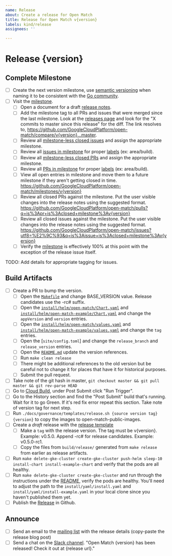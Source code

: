 ```yaml
---
name: Release
about: Create a release for Open Match
title: Release for Open Match v{version}
labels: kind/release
assignees: ''

---
```


# Release {version}

<!--
This is the release issue template. Make a copy of the markdown in this page
and copy it into a release issue. Fill in relevent values, found inside {}
{version} should be replaced with the version ie: 0.5.0.

There are 3 types of releases:
 * Release Candidates - 1.0.0-rc1
 * Full Releases - 1.2.0
 * Hot Fixes - 1.0.1

# Release Candidate and Full Release Process

1. Create a Release Issue from the [release issue template](./templates/release_issue.md).
1. Label the issue `kind/release`, and attach it to the milestone that it matches.
1. Complete all items in the release issue checklist.
1. Close the release issue.

# Hot Fix Process
 
1. Hotfixes will occur as needed, to be determined by those will commit access on the repository.
1. Create a Release Issue from the [release issue template](./templates/release_issue.md).
1. Label the issue `kind/release`, and attach it to the next upcoming milestone.
1. Complete all items in the release issue checklist.
1. Close the release issue.

!-->
Complete Milestone
------------------
- [ ] Create the next version milestone, use [semantic versioning](https://semver.org/) when naming it to be consistent with the [Go community](https://blog.golang.org/versioning-proposal).
- [ ] Visit the [milestone](https://github.com/GoogleCloudPlatform/open-match/milestone).
  - [ ] Open a document for a draft [release notes](release.md).
  - [ ] Add the milestone tag to all PRs and issues that were merged since the last milestone. Look at the [releases page](https://github.com/GoogleCloudPlatform/open-match/releases) and look for the "X commits to master since this release" for the diff. The link resolves to, https://github.com/GoogleCloudPlatform/open-match/compare/v{version}...master.
  - [ ] Review all [milestone-less closed issues](https://github.com/GoogleCloudPlatform/open-match/issues?q=is%3Aissue+is%3Aclosed+no%3Amilestone) and assign the appropriate milestone.
  - [ ] Review all [issues in milestone](https://github.com/GoogleCloudPlatform/open-match/milestones) for proper [labels](https://github.com/GoogleCloudPlatform/open-match/labels) (ex: area/build).
  - [ ] Review all [milestone-less closed PRs](https://github.com/GoogleCloudPlatform/open-match/pulls?q=is%3Apr+is%3Aclosed+no%3Amilestone) and assign the appropriate milestone.
  - [ ] Review all [PRs in milestone](https://github.com/GoogleCloudPlatform/open-match/milestones) for proper [labels](https://github.com/GoogleCloudPlatform/open-match/labels) (ex: area/build).
  - [ ] View all open entries in milestone and move them to a future milestone if they aren't getting closed in time. https://github.com/GoogleCloudPlatform/open-match/milestones/v{version}
  - [ ] Review all closed PRs against the milestone. Put the user visible changes into the release notes using the suggested format. https://github.com/GoogleCloudPlatform/open-match/pulls?q=is%3Apr+is%3Aclosed+milestone%3Av{version}
  - [ ] Review all closed issues against the milestone. Put the user visible changes into the release notes using the suggested format. https://github.com/GoogleCloudPlatform/open-match/issues?utf8=%E2%9C%93&q=is%3Aissue+is%3Aclosed+milestone%3Av{version}
  - [ ] Verify the [milestone](https://github.com/GoogleCloudPlatform/open-match/milestones) is effectively 100% at this point with the exception of the release issue itself.

TODO: Add details for appropriate tagging for issues.

Build Artifacts
---------------
- [ ] Create a PR to bump the version.
  - [ ] Open the [`Makefile`](makefile-version) and change BASE_VERSION value. Release candidates use the -rc# suffix.
  - [ ] Open the [`install/helm/open-match/Chart.yaml`](om-chart-yaml-version) and [`install/helm/open-match-example/Chart.yaml`](om-example-chart-yaml-version) and change the `appVersion` and `version` entries.
  - [ ] Open the [`install/helm/open-match/values.yaml`](om-values-yaml-version) and [`install/helm/open-match-example/values.yaml`](om-example-values-yaml-version) and change the `tag` entries.
  - [ ] Open the [`site/config.toml`]  and change the `release_branch` and `release_version` entries.
  - [ ] Open the [`README.md`](readme-deploy) update the version references.
  - [ ] Run `make clean release`
  - [ ] There might be additional references to the old version but be careful not to change it for places that have it for historical purposes.
  - [ ] Submit the pull request.
- [ ] Take note of the git hash in master, `git checkout master && git pull master && git rev-parse HEAD`
- [ ] Go to [Cloud Build](https://pantheon.corp.google.com/cloud-build/triggers?project=open-match-build), under Post Submit click "Run Trigger".
- [ ] Go to the History section and find the "Post Submit" build that's running. Wait for it to go Green. If it's red fix error repeat this section. Take note of version tag for next step.
- [ ] Run `./docs/governance/templates/release.sh {source version tag} {version}` to copy the images to open-match-public-images.
- [ ] Create a *draft* release with the [release template][release-template]
  - [ ] Make a `tag` with the release version. The tag must be v{version}. Example: v0.5.0. Append -rc# for release candidates. Example: v0.5.0-rc1.
  - [ ] Copy the files from `build/release/` generated from `make release` from earlier as release artifacts.
- [ ] Run `make delete-gke-cluster create-gke-cluster push-helm sleep-10 install-chart install-example-chart` and verify that the pods are all healthy.
- [ ] Run `make delete-gke-cluster create-gke-cluster` and run through the instructions under the [README](readme-deploy), verify the pods are healthy. You'll need to adjust the path to the `install/yaml/install.yaml` and `install/yaml/install-example.yaml` in your local clone since you haven't published them yet.
- [ ] Publish the [Release](om-release) in Github.

Announce
--------
- [ ] Send an email to the [mailing list](mailing-list-post) with the release details (copy-paste the release blog post)
- [ ] Send a chat on the [Slack channel](om-slack). "Open Match {version} has been released! Check it out at {release url}."

[om-slack]: https://open-match.slack.com/
[mailing-list-post]: https://groups.google.com/forum/#!newtopic/open-match-discuss
[release-template]: https://github.com/GoogleCloudPlatform/open-match/blob/master/docs/governance/templates/release.md
[makefile-version]: https://github.com/GoogleCloudPlatform/open-match/blob/master/Makefile#L53
[om-example-chart-yaml-version]: https://github.com/GoogleCloudPlatform/open-match/blob/master/install/helm/open-match/Chart.yaml#L16
[om-example-values-yaml-version]: https://github.com/GoogleCloudPlatform/open-match/blob/master/install/helm/open-match/values.yaml#L16
[om-example-chart-yaml-version]: https://github.com/GoogleCloudPlatform/open-match/blob/master/install/helm/open-match-example/Chart.yaml#L16
[om-example-values-yaml-version]: https://github.com/GoogleCloudPlatform/open-match/blob/master/install/helm/open-match-example/values.yaml#L16
[om-release]: https://github.com/GoogleCloudPlatform/open-match/releases/new
[readme-deploy]: https://github.com/GoogleCloudPlatform/open-match/blob/master/README.md#deploy-to-kubernetes
